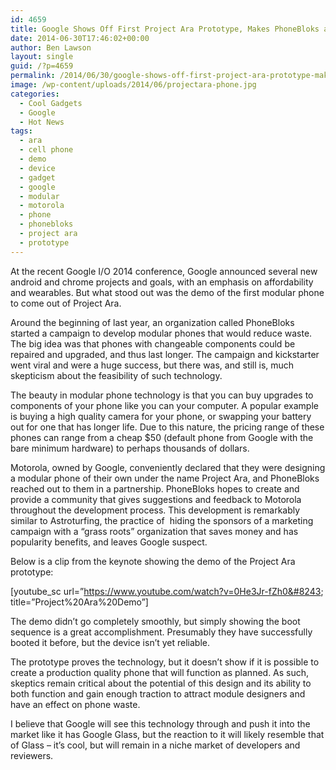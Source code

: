 ```yaml
---
id: 4659
title: Google Shows Off First Project Ara Prototype, Makes PhoneBloks a Reality
date: 2014-06-30T17:46:02+00:00
author: Ben Lawson
layout: single
guid: /?p=4659
permalink: /2014/06/30/google-shows-off-first-project-ara-prototype-makes-phonebloks-a-reality/
image: /wp-content/uploads/2014/06/projectara-phone.jpg
categories:
  - Cool Gadgets
  - Google
  - Hot News
tags:
  - ara
  - cell phone
  - demo
  - device
  - gadget
  - google
  - modular
  - motorola
  - phone
  - phonebloks
  - project ara
  - prototype
---
```

At the recent Google I/O 2014 conference, Google announced several new android and chrome projects and goals, with an emphasis on affordability and wearables. But what stood out was the demo of the first modular phone to come out of Project Ara.

Around the beginning of last year, an organization called PhoneBloks started a campaign to develop modular phones that would reduce waste. The big idea was that phones with changeable components could be repaired and upgraded, and thus last longer. The campaign and kickstarter went viral and were a huge success, but there was, and still is, much skepticism about the feasibility of such technology.

The beauty in modular phone technology is that you can buy upgrades to components of your phone like you can your computer. A popular example is buying a high quality camera for your phone, or swapping your battery out for one that has longer life. Due to this nature, the pricing range of these phones can range from a cheap $50 (default phone from Google with the bare minimum hardware) to perhaps thousands of dollars.

Motorola, owned by Google, conveniently declared that they were designing a modular phone of their own under the name Project Ara, and PhoneBloks reached out to them in a partnership. PhoneBloks hopes to create and provide a community that gives suggestions and feedback to Motorola throughout the development process. This development is remarkably similar to Astroturfing, the practice of  hiding the sponsors of a marketing campaign with a &#8220;grass roots&#8221; organization that saves money and has popularity benefits, and leaves Google suspect.

Below is a clip from the keynote showing the demo of the Project Ara prototype:

[youtube_sc url=&#8221;https://www.youtube.com/watch?v=0He3Jr-fZh0&#8243; title=&#8221;Project%20Ara%20Demo&#8221;]

The demo didn&#8217;t go completely smoothly, but simply showing the boot sequence is a great accomplishment. Presumably they have successfully booted it before, but the device isn&#8217;t yet reliable.

The prototype proves the technology, but it doesn&#8217;t show if it is possible to create a production quality phone that will function as planned. As such, skeptics remain critical about the potential of this design and its ability to both function and gain enough traction to attract module designers and have an effect on phone waste.

I believe that Google will see this technology through and push it into the market like it has Google Glass, but the reaction to it will likely resemble that of Glass &#8211; it&#8217;s cool, but will remain in a niche market of developers and reviewers.
